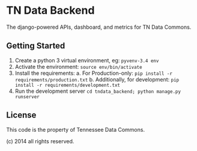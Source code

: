 TN Data Backend
===============

The django-powered APIs, dashboard, and metrics for TN Data Commons.


Getting Started
---------------

1. Create a python 3 virtual environment, eg: `pyvenv-3.4 env`
2. Activate the environment: `source env/bin/activate`
3. Install the requirements:
    a. For Production-only: `pip install -r requirements/production.txt`
    b. Additionally, for development: `pip install -r requirements/development.txt`
4. Run the development server `cd tndata_backend; python manage.py runserver`


License
-------

This code is the property of Tennessee Data Commons.

(c) 2014 all rights reserved.
